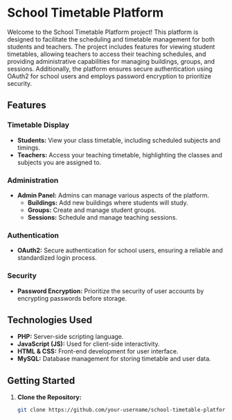 # School Timetable Platform

Welcome to the School Timetable Platform project! This platform is designed to facilitate the scheduling and timetable management for both students and teachers. The project includes features for viewing student timetables, allowing teachers to access their teaching schedules, and providing administrative capabilities for managing buildings, groups, and sessions. Additionally, the platform ensures secure authentication using OAuth2 for school users and employs password encryption to prioritize security.

## Features

### Timetable Display
- **Students:** View your class timetable, including scheduled subjects and timings.
- **Teachers:** Access your teaching timetable, highlighting the classes and subjects you are assigned to.

### Administration
- **Admin Panel:** Admins can manage various aspects of the platform.
  - **Buildings:** Add new buildings where students will study.
  - **Groups:** Create and manage student groups.
  - **Sessions:** Schedule and manage teaching sessions.

### Authentication
- **OAuth2:** Secure authentication for school users, ensuring a reliable and standardized login process.

### Security
- **Password Encryption:** Prioritize the security of user accounts by encrypting passwords before storage.

## Technologies Used

- **PHP:** Server-side scripting language.
- **JavaScript (JS):** Used for client-side interactivity.
- **HTML & CSS:** Front-end development for user interface.
- **MySQL:** Database management for storing timetable and user data.

## Getting Started

1. **Clone the Repository:**
   ```bash
   git clone https://github.com/your-username/school-timetable-platform.git
